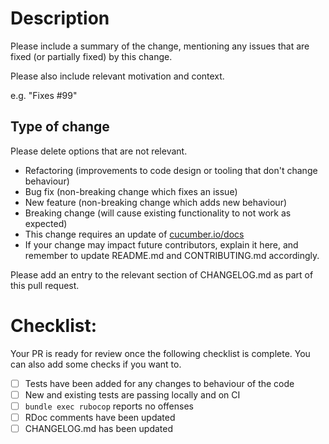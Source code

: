 # Description

Please include a summary of the change, mentioning any issues that are fixed (or partially fixed) by this change.

Please also include relevant motivation and context.

e.g. "Fixes #99"

## Type of change

Please delete options that are not relevant.

- Refactoring (improvements to code design or tooling that don't change behaviour)
- Bug fix (non-breaking change which fixes an issue)
- New feature (non-breaking change which adds new behaviour)
- Breaking change (will cause existing functionality to not
  work as expected)
- This change requires an update of [cucumber.io/docs](https://cucumber.io/docs)
- If your change may impact future contributors, explain it here, and remember to update README.md and CONTRIBUTING.md accordingly.

Please add an entry to the relevant section of CHANGELOG.md as part of this pull request.

# Checklist:

Your PR is ready for review once the following checklist is
complete. You can also add some checks if you want to.

- [ ] Tests have been added for any changes to behaviour of the code
- [ ] New and existing tests are passing locally and on CI
- [ ] `bundle exec rubocop` reports no offenses
- [ ] RDoc comments have been updated
- [ ] CHANGELOG.md has been updated
